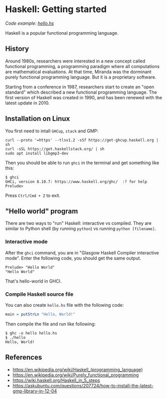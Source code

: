 # Haskell: Getting started
*Code example: [hello.hs](hello.hs)*

Haskell is a popular functional programming language.

## History
Around 1980s, researchers were interested in a new concept called functional programming, a programming paradigm where all computations are mathematical evaluations. At that time, Miranda was the dorminant purely functional programming language. But it is a proprietary software. 

Starting from a conference in 1987, researchers start to create an "open standard" which described a new functional programming language. The first version of Haskell was created in 1990, and has been renewed with the latest update in 2010.

## Installation on Linux
You first need to intall `GHCup`, `stack` and GMP:

```console
curl --proto '=https' --tlsv1.2 -sSf https://get-ghcup.haskell.org | sh
curl -sSL https://get.haskellstack.org/ | sh
sudo apt install libgmp3-dev
```

Then you should be able to run `ghci` in the terminal and get something like this:
```console
$ ghci
GHCi, version 8.10.7: https://www.haskell.org/ghc/  :? for help
Prelude> 
```
Press `Ctrl/Cmd + Z` to exit.

## "Hello world" program

There are two ways to "run" Haskell: interactive vs compiled. They are similar to Python shell (by running `python`) vs running `python [filename]`.

### Interactive mode
After the `ghci` command, you are in "Glasgow Haskell Compiler interactive mode". Enter the following code, you should get the same output.

```console
Prelude> "Hello World"
"Hello World"
```

That's hello-world in GHCI. 

### Compile Haskell source file
You can also create `hello.hs` file with the following code:
```haskell
main = putStrLn "Hello, World!"
```

Then compile the file and run like following:
```console
$ ghc -o hello hello.hs
$ ./hello
Hello, World!
```

## References
- https://en.wikipedia.org/wiki/Haskell_(programming_language)
- https://en.wikipedia.org/wiki/Purely_functional_programming
- https://wiki.haskell.org/Haskell_in_5_steps
- https://askubuntu.com/questions/207724/how-to-install-the-latest-gmp-library-in-12-04